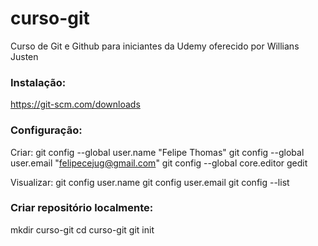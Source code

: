 # curso-git
Curso de Git e Github para iniciantes da Udemy oferecido por Willians Justen

### Instalação:
https://git-scm.com/downloads

### Configuração:
Criar:
git config --global user.name "Felipe Thomas"
git config --global user.email "felipecejug@gmail.com"
git config --global core.editor gedit

Visualizar:
git config user.name
git config user.email
git config --list

### Criar repositório localmente:
mkdir curso-git
cd curso-git
git init
